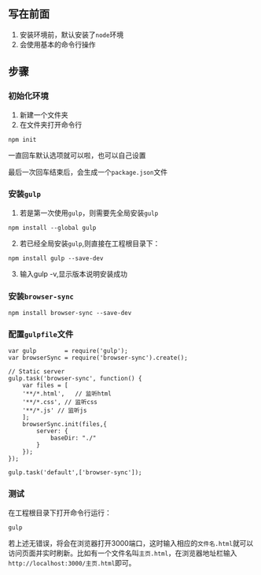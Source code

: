 ## 写在前面
1. 安装环境前，默认安装了`node`环境
2. 会使用基本的命令行操作

## 步骤

### 初始化环境
1. 新建一个文件夹
2. 在文件夹打开命令行
```
npm init
```
一直回车默认选项就可以啦，也可以自己设置

最后一次回车结束后，会生成一个`package.json`文件

### 安装`gulp`
1. 若是第一次使用`gulp`，则需要先全局安装`gulp`
```
npm install --global gulp
```

2. 若已经全局安装`gulp`,则直接在工程根目录下：
```
npm install gulp --save-dev 
```
3. 输入gulp -v,显示版本说明安装成功

### 安装`browser-sync`
```
npm install browser-sync --save-dev
```

### 配置`gulpfile`文件
```
var gulp        = require('gulp');
var browserSync = require('browser-sync').create();

// Static server
gulp.task('browser-sync', function() {
    var files = [
    '**/*.html',   // 监听html
    '**/*.css', // 监听css
    '**/*.js' // 监听js
    ];
    browserSync.init(files,{
        server: {
            baseDir: "./"
        }
    });
});

gulp.task('default',['browser-sync']); 
```
### 测试
在工程根目录下打开命令行运行：
```
gulp
```

若上述无错误，将会在浏览器打开3000端口，这时输入相应的`文件名.html`就可以访问页面并实时刷新。比如有一个文件名叫`主页.html`，在浏览器地址栏输入`http://localhost:3000/主页.html`即可。